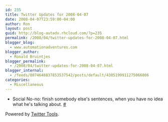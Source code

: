 ```yaml
---
id: 235
title: Twitter Updates for 2008-04-07
date: 2008-04-07T23:59:00-04:00
author: Ron
layout: post
guid: http://blog-autadv.rhcloud.com/?p=235
permalink: /2008/04/twitter-updates-for-2008-04-07.html
blogger_blog:
  - www.automationadventures.com
blogger_author:
  - Ronald Bruintjes
blogger_permalink:
  - /2008/04/twitter-updates-for-2008-04-07.html
blogger_internal:
  - /feeds/8074648837853537542/posts/default/4305199911275066006
categories:
  - Miscellaneous
---
```

  * Social No-no: finish somebody else's sentences, when you have no idea what he's talking about. [#](http://twitter.com/ronaldb/statuses/784495721)

<div>
  Powered by <a href="http://alexking.org/projects/wordpress">Twitter Tools</a>.
</div>